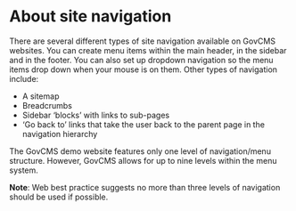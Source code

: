 # About site navigation

There are several different types of site navigation available on GovCMS websites. You can create menu items within the main header, in the sidebar and in the footer. You can also set up dropdown navigation so the menu items drop down when your mouse is on them. Other types of navigation include:

* A sitemap
* Breadcrumbs
* Sidebar ‘blocks’ with links to sub-pages
* ‘Go back to’ links that take the user back to the parent page in the navigation hierarchy

The GovCMS demo website features only one level of navigation/menu structure. However, GovCMS allows for up to nine levels within the menu system.

**Note**: Web best practice suggests no more than three levels of navigation should be used if possible.

